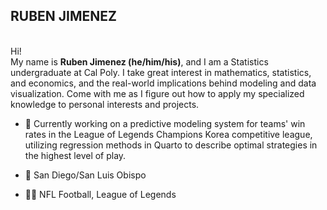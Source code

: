 ## RUBEN JIMENEZ
\
Hi!
\
My name is **Ruben Jimenez (he/him/his)**, and I am a Statistics undergraduate at Cal Poly. I take great interest in mathematics, statistics, and economics, and the real-world implications behind modeling and data visualization. Come with me as I figure out how to apply my specialized knowledge to personal interests and projects.

- 🔭 Currently working on a predictive modeling system for teams' win rates in the League of Legends Champions Korea competitive league, utilizing regression methods in Quarto to describe optimal strategies in the highest level of play.

- 📍 San Diego/San Luis Obispo

- ✍🏻 NFL Football, League of Legends
